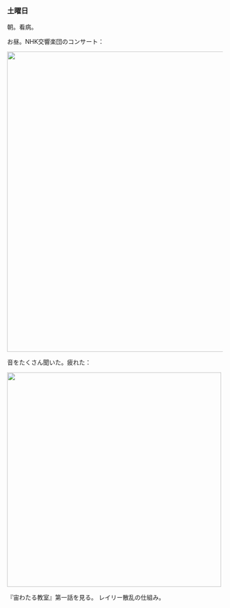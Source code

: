 ### 土曜日

朝。看病。

お昼。NHK交響楽団のコンサート：

<img src="https://i.imgur.com/ZqEvL1l.jpeg" width="700">

音をたくさん聞いた。疲れた：

<img src="https://i.imgur.com/RgsXsoq.jpeg" width="500">

『宙わたる教室』第一話を見る。
レイリー散乱の仕組み。